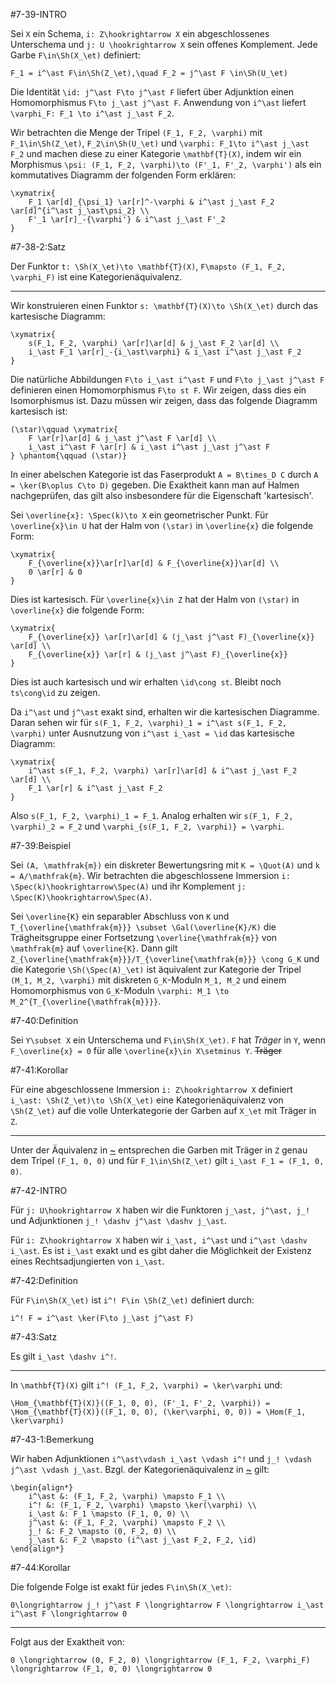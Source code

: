 #7-39-INTRO

Sei `X` ein Schema, `i: Z\hookrightarrow X` ein abgeschlossenes Unterschema und `j: U \hookrightarrow X` sein offenes Komplement. Jede Garbe `F\in\Sh(X_\et)` definiert:

    F_1 = i^\ast F\in\Sh(Z_\et),\quad F_2 = j^\ast F \in\Sh(U_\et)

Die Identität `\id: j^\ast F\to j^\ast F` liefert über Adjunktion einen Homomorphismus `F\to j_\ast j^\ast F`. Anwendung von `i^\ast` liefert `\varphi_F: F_1 \to i^\ast j_\ast F_2`.

Wir betrachten die Menge der Tripel `(F_1, F_2, \varphi)` mit `F_1\in\Sh(Z_\et)`, `F_2\in\Sh(U_\et)` und `\varphi: F_1\to i^\ast j_\ast F_2` und machen diese zu einer Kategorie `\mathbf{T}(X)`, indem wir ein Morphismus `\psi: (F_1, F_2, \varphi)\to (F'_1, F'_2, \varphi')` als ein kommutatives Diagramm der folgenden Form erklären:

    \xymatrix{
        F_1 \ar[d]_{\psi_1} \ar[r]^-\varphi & i^\ast j_\ast F_2 \ar[d]^{i^\ast j_\ast\psi_2} \\
        F'_1 \ar[r]_-{\varphi'} & i^\ast j_\ast F'_2
    }

#7-38-2:Satz

Der Funktor `t: \Sh(X_\et)\to \mathbf{T}(X)`, `F\mapsto (F_1, F_2, \varphi_F)` ist eine Kategorienäquivalenz.

---

Wir konstruieren einen Funktor `s: \mathbf{T}(X)\to \Sh(X_\et)` durch das kartesische Diagramm:

    \xymatrix{
        s(F_1, F_2, \varphi) \ar[r]\ar[d] & j_\ast F_2 \ar[d] \\
        i_\ast F_1 \ar[r]_-{i_\ast\varphi} & i_\ast i^\ast j_\ast F_2
    }

Die natürliche Abbildungen `F\to i_\ast i^\ast F` und `F\to j_\ast j^\ast F` definieren einen Homomorphismus `F\to st F`. Wir zeigen, dass dies ein Isomorphismus ist. Dazu müssen wir zeigen, dass das folgende Diagramm kartesisch ist:

    (\star)\qquad \xymatrix{
        F \ar[r]\ar[d] & j_\ast j^\ast F \ar[d] \\
        i_\ast i^\ast F \ar[r] & i_\ast i^\ast j_\ast j^\ast F
    } \phantom{\qquad (\star)}

In einer abelschen Kategorie ist das Faserprodukt `A = B\times_D C` durch `A = \ker(B\oplus C\to D)` gegeben. Die Exaktheit kann man auf Halmen nachgeprüfen, das gilt also insbesondere für die Eigenschaft 'kartesisch'.

Sei `\overline{x}: \Spec(k)\to X` ein geometrischer Punkt. Für `\overline{x}\in U` hat der Halm von `(\star)` in `\overline{x}` die folgende Form:

    \xymatrix{
        F_{\overline{x}}\ar[r]\ar[d] & F_{\overline{x}}\ar[d] \\
        0 \ar[r] & 0
    }

Dies ist kartesisch. Für `\overline{x}\in Z` hat der Halm von `(\star)` in `\overline{x}` die folgende Form:

    \xymatrix{
        F_{\overline{x}} \ar[r]\ar[d] & (j_\ast j^\ast F)_{\overline{x}} \ar[d] \\
        F_{\overline{x}} \ar[r] & (j_\ast j^\ast F)_{\overline{x}}
    }

Dies ist auch kartesisch und wir erhalten `\id\cong st`. Bleibt noch `ts\cong\id` zu zeigen.

Da `i^\ast` und `j^\ast` exakt sind, erhalten wir die kartesischen Diagramme. Daran sehen wir für `s(F_1, F_2, \varphi)_1 = i^\ast s(F_1, F_2, \varphi)` unter Ausnutzung von `i^\ast i_\ast = \id` das kartesische Diagramm:

    \xymatrix{
        i^\ast s(F_1, F_2, \varphi) \ar[r]\ar[d] & i^\ast j_\ast F_2 \ar[d] \\
        F_1 \ar[r] & i^\ast j_\ast F_2
    }

Also `s(F_1, F_2, \varphi)_1 = F_1`. Analog erhalten wir `s(F_1, F_2, \varphi)_2 = F_2` und `\varphi_{s(F_1, F_2, \varphi)} = \varphi`.

#7-39:Beispiel

Sei `(A, \mathfrak{m})` ein diskreter Bewertungsring mit `K = \Quot(A)` und `k = A/\mathfrak{m}`. Wir betrachten die abgeschlossene Immersion `i: \Spec(k)\hookrightarrow\Spec(A)` und ihr Komplement `j: \Spec(K)\hookrightarrow\Spec(A)`.

Sei `\overline{K}` ein separabler Abschluss von `K` und `T_{\overline{\mathfrak{m}}} \subset \Gal(\overline{K}/K)` die Trägheitsgruppe einer Fortsetzung `\overline{\mathfrak{m}}` von `\mathfrak{m}` auf `\overline{K}`. Dann gilt `Z_{\overline{\mathfrak{m}}}/T_{\overline{\mathfrak{m}}} \cong G_K` und die Kategorie `\Sh(\Spec(A)_\et)` ist äquivalent zur Kategorie der Tripel `(M_1, M_2, \varphi)` mit diskreten `G_K`-Moduln `M_1, M_2` und einem Homomorphismus von `G_K`-Moduln `\varphi: M_1 \to M_2^{T_{\overline{\mathfrak{m}}}}`.

#7-40:Definition

Sei `Y\subset X` ein Unterschema und `F\in\Sh(X_\et)`. `F` hat *Träger* in `Y`, wenn `F_\overline{x} = 0` für alle `\overline{x}\in X\setminus Y`. ~~Träger~~

#7-41:Korollar

Für eine abgeschlossene Immersion `i: Z\hookrightarrow X` definiert `i_\ast: \Sh(Z_\et)\to \Sh(X_\et)` eine Kategorienäquivalenz von `\Sh(Z_\et)` auf die volle Unterkategorie der Garben auf `X_\et` mit Träger in `Z`.

---

Unter der Äquivalenz in [~](#7-38-2) entsprechen die Garben mit Träger in `Z` genau dem Tripel `(F_1, 0, 0)` und für `F_1\in\Sh(Z_\et)` gilt `i_\ast F_1 = (F_1, 0, 0)`.

#7-42-INTRO

Für `j: U\hookrightarrow X` haben wir die Funktoren `j_\ast, j^\ast, j_!` und Adjunktionen `j_! \dashv j^\ast \dashv j_\ast`.

Für `i: Z\hookrightarrow X` haben wir `i_\ast, i^\ast` und `i^\ast \dashv i_\ast`. Es ist `i_\ast` exakt und es gibt daher die Möglichkeit der Existenz eines Rechtsadjungierten von `i_\ast`.

#7-42:Definition

Für `F\in\Sh(X_\et)` ist `i^! F\in \Sh(Z_\et)` definiert durch:

    i^! F = i^\ast \ker(F\to j_\ast j^\ast F)

#7-43:Satz

Es gilt `i_\ast \dashv i^!`.

---

In `\mathbf{T}(X)` gilt `i^! (F_1, F_2, \varphi) = \ker\varphi` und:

    \Hom_{\mathbf{T}(X)}((F_1, 0, 0), (F'_1, F'_2, \varphi)) = \Hom_{\mathbf{T}(X)}((F_1, 0, 0), (\ker\varphi, 0, 0)) = \Hom(F_1, \ker\varphi)

#7-43-1:Bemerkung

Wir haben Adjunktionen `i^\ast\vdash i_\ast \vdash i^!` und `j_! \vdash j^\ast \vdash j_\ast`. Bzgl. der Kategorienäquivalenz in [~](#7-38-2) gilt:

    \begin{align*}
        i^\ast &: (F_1, F_2, \varphi) \mapsto F_1 \\
        i^! &: (F_1, F_2, \varphi) \mapsto \ker(\varphi) \\
        i_\ast &: F_1 \mapsto (F_1, 0, 0) \\
        j^\ast &: (F_1, F_2, \varphi) \mapsto F_2 \\
        j_! &: F_2 \mapsto (0, F_2, 0) \\
        j_\ast &: F_2 \mapsto (i^\ast j_\ast F_2, F_2, \id)
    \end{align*}

#7-44:Korollar

Die folgende Folge ist exakt für jedes `F\in\Sh(X_\et)`:

    0\longrightarrow j_! j^\ast F \longrightarrow F \longrightarrow i_\ast i^\ast F \longrightarrow 0

---

Folgt aus der Exaktheit von:

    0 \longrightarrow (0, F_2, 0) \longrightarrow (F_1, F_2, \varphi_F) \longrightarrow (F_1, 0, 0) \longrightarrow 0
